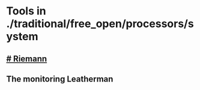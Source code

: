 # Tools in ./traditional/free_open/processors/system
## [# Riemann](Riemann.md)
## The monitoring Leatherman
